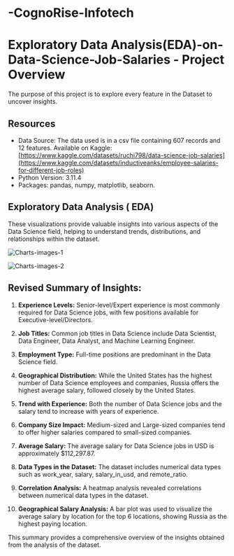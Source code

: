 # -CognoRise-Infotech

# Exploratory Data Analysis(EDA)-on-Data-Science-Job-Salaries - Project Overview
The purpose of this project is to explore every feature in the Dataset to uncover insights.

## Resources
* Data Source: The data used is in a csv file containing 607 records and 12 features. 
  Available on Kaggle: [https://www.kaggle.com/datasets/ruchi798/data-science-job-salaries](https://www.kaggle.com/datasets/inductiveanks/employee-salaries-for-different-job-roles)
* Python Version: 3.11.4
* Packages: pandas, numpy, matplotlib, seaborn.

## Exploratory Data Analysis ( EDA)
These visualizations provide valuable insights into various aspects of the Data Science field, helping to understand trends, distributions, and relationships within the dataset.

![Charts-images-1](https://github.com/AkashRanjan23/-CognoRise-Infotech/assets/150953524/cdcb81e8-8be6-433c-9489-c36f5ae973c3)

![Charts-images-2](https://github.com/AkashRanjan23/-CognoRise-Infotech/assets/150953524/6d77d3e4-3b54-42cd-9a85-15af1e9d7c20)



## Revised Summary of Insights:

1. **Experience Levels:** Senior-level/Expert experience is most commonly required for Data Science jobs, with few positions available for Executive-level/Directors.

2. **Job Titles:** Common job titles in Data Science include Data Scientist, Data Engineer, Data Analyst, and Machine Learning Engineer.

3. **Employment Type:** Full-time positions are predominant in the Data Science field.

4. **Geographical Distribution:** While the United States has the highest number of Data Science employees and companies, Russia offers the highest average salary, followed closely by the United States.

5. **Trend with Experience:** Both the number of Data Science jobs and the salary tend to increase with years of experience.

6. **Company Size Impact:** Medium-sized and Large-sized companies tend to offer higher salaries compared to small-sized companies.

7. **Average Salary:** The average salary for Data Science jobs in USD is approximately $112,297.87.

8. **Data Types in the Dataset:** The dataset includes numerical data types such as work_year, salary, salary_in_usd, and remote_ratio.

9. **Correlation Analysis:** A heatmap analysis revealed correlations between numerical data types in the dataset.

10. **Geographical Salary Analysis:** A bar plot was used to visualize the average salary by location for the top 6 locations, showing Russia as the highest paying location.

This summary provides a comprehensive overview of the insights obtained from the analysis of the dataset.
